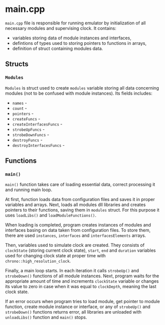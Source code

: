 # main.cpp

`main.cpp` file is responsible for running emulator by initialization of all necessary modules and supervising clock. It contains:
- variables storing data of module instances and interfaces,
- defintions of types used to storing pointers to functions in arrays,
- definition of struct containing modules data.

## Structs

### `Modules`
`Modules` is struct used to create `modules` variable storing all data concerning modules (not to be confused with module instances). Its fields includes:
- `names` - 
- `count` - 
- `pointers` - 
- `createFuncs` - 
- `createInterfacesFuncs` - 
- `strobeUpFuncs` - 
- `strobeDownFuncs` - 
- `destroyFuncs` - 
- `destroyInterfacesFuncs` - 

## Functions

### `main()`
`main()` function takes care of loading essential data, correct processing it and running main loop.

At first, function loads data from configuration files and saves it in proper variables and arrays. Next, loads all modules dll libraries and creates pointers to their functions, saving them in `modules` struct. For this purpose it uses `loadLibs()` and `loadModuleFunctions()`.

When loading is completed, program creates instances of modules and interfaces basing on data taken from configuration files. To store them, there are used `instances`, `interfaces` and `interfacesElements` arrays.

Then, variables used to simulate clock are created. They consists of `clockState` (storing current clock state), `start`, `end` and `duration` variables used for changing clock state at proper time with `chrono::high_resolution_clock`.

Finally, a main loop starts. In each iteration it calls `strobeUp()` and `strobeDown()` functions of all module instances. Next, program waits for the appropriate amount of time and increments `clockState` variable or changes its value to zero in case when it was equal to `clockDepth`, meaning the last clock state.

If an error occurs when program tries to load module, get pointer to module function, create module instance or interface, or any of `strobeUp()` and `strobeDown()` functions returns error, all libraries are unloaded with `unloadLibs()` function and `main()` stops.